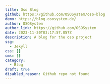 ```yaml
---
title: Oso Blog
github: https://github.com/OSOSystem/oso-blog
demo: https://blog.ososystem.de/
author: OSOSystem
author_link: https://github.com/OSOSystem
date: 2023-11-30T03:17:57.857Z
description: A blog for the oso project
ssg:
  - Jekyll
css: []
cms: []
category:
  - Blog
draft: true
disabled_reason: Github repo not found
---
```

